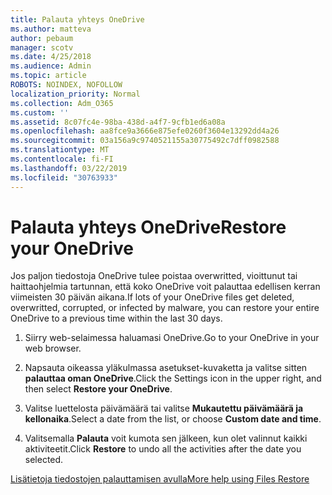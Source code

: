 ```yaml
---
title: Palauta yhteys OneDrive
ms.author: matteva
author: pebaum
manager: scotv
ms.date: 4/25/2018
ms.audience: Admin
ms.topic: article
ROBOTS: NOINDEX, NOFOLLOW
localization_priority: Normal
ms.collection: Adm_O365
ms.custom: ''
ms.assetid: 8c07fc4e-98ba-438d-a4f7-9cfb1ed6a08a
ms.openlocfilehash: aa8fce9a3666e875efe0260f3604e13292dd4a26
ms.sourcegitcommit: 03a156a9c9740521155a30775492c7dff0982588
ms.translationtype: MT
ms.contentlocale: fi-FI
ms.lasthandoff: 03/22/2019
ms.locfileid: "30763933"
---
```

# <a name="restore-your-onedrive"></a><span data-ttu-id="30a17-102">Palauta yhteys OneDrive</span><span class="sxs-lookup"><span data-stu-id="30a17-102">Restore your OneDrive</span></span>

<span data-ttu-id="30a17-103">Jos paljon tiedostoja OneDrive tulee poistaa overwritted, vioittunut tai haittaohjelmia tartunnan, että koko OneDrive voit palauttaa edellisen kerran viimeisten 30 päivän aikana.</span><span class="sxs-lookup"><span data-stu-id="30a17-103">If lots of your OneDrive files get deleted, overwritted, corrupted, or infected by malware, you can restore your entire OneDrive to a previous time within the last 30 days.</span></span>
  
1. <span data-ttu-id="30a17-104">Siirry web-selaimessa haluamasi OneDrive.</span><span class="sxs-lookup"><span data-stu-id="30a17-104">Go to your OneDrive in your web browser.</span></span>
    
2. <span data-ttu-id="30a17-105">Napsauta oikeassa yläkulmassa asetukset-kuvaketta ja valitse sitten **palauttaa oman OneDrive**.</span><span class="sxs-lookup"><span data-stu-id="30a17-105">Click the Settings icon in the upper right, and then select **Restore your OneDrive**.</span></span>
    
3. <span data-ttu-id="30a17-106">Valitse luettelosta päivämäärä tai valitse **Mukautettu päivämäärä ja kellonaika**.</span><span class="sxs-lookup"><span data-stu-id="30a17-106">Select a date from the list, or choose **Custom date and time**.</span></span>
    
4. <span data-ttu-id="30a17-107">Valitsemalla **Palauta** voit kumota sen jälkeen, kun olet valinnut kaikki aktiviteetit.</span><span class="sxs-lookup"><span data-stu-id="30a17-107">Click **Restore** to undo all the activities after the date you selected.</span></span> 
    
[<span data-ttu-id="30a17-108">Lisätietoja tiedostojen palauttamisen avulla</span><span class="sxs-lookup"><span data-stu-id="30a17-108">More help using Files Restore</span></span>](https://go.microsoft.com/fwlink/?linkid=872874)
  

